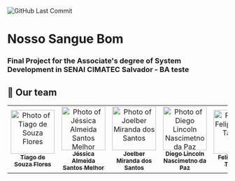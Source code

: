 <!--- Badges --->
![GitHub Last Commit](https://img.shields.io/github/last-commit/FSeravat/nsb_mobile)

<!--- Body --->

# Nosso Sangue Bom

### Final Project for the Associate's degree of System Development in SENAI CIMATEC Salvador - BA   teste

## 🤝 Our team

<table>
  <tr>
    <td align="center">
      <a href="https://github.com/TiagoFlores-76">
        <img src="https://avatars.githubusercontent.com/u/77364713?v=4" width="100px;" alt="Photo of Tiago de Souza Flores"/><br>
        <sub>
          <b>Tiago de Souza Flores</b>
        </sub>
      </a>
    </td>
    <td align="center">
      <a href="https://github.com/JeuMelhor">
        <img src="https://avatars.githubusercontent.com/u/37885454?v=4" width="100px;" alt="Photo of Jéssica Almeida Santos Melhor"/><br>
        <sub>
          <b>Jéssica Almeida Santos Melhor</b>
        </sub>
      </a>
    </td>
    <td align="center">
      <a href="https://github.com/joelber2011">
        <img src="https://avatars.githubusercontent.com/u/101759896?v=4" width="100px;" alt="Photo of Joelber Miranda dos Santos"/><br>
        <sub>
          <b>Joelber Miranda dos Santos</b>
        </sub>
      </a>
    </td>
    <td align="center">
      <a href="https://github.com/dilincoln">
        <img src="https://avatars.githubusercontent.com/u/37885454?v=4" width="100px;" alt="Photo of Diego Lincoln Nascimetno da Paz"/><br>
        <sub>
          <b>Diego Lincoln Nascimetno da Paz</b>
        </sub>
      </a>
    </td>
    <td align="center">
      <a href="https://github.com/FSeravat">
        <img src="https://avatars.githubusercontent.com/u/22082360?v=4" width="100px;" alt="Photo of Felipe Costa Tavares"/><br>
        <sub>
          <b>Felipe Costa Tavares</b>
        </sub>
      </a>
    </td>
  </tr>
</table>
